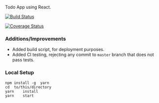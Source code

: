 Todo App using React.

[![Build Status](https://travis-ci.org/benrondeau/YEI-ToDos-App.svg?branch=master)](https://travis-ci.org/benrondeau/YEI-ToDos-App)

[![Coverage Status](https://coveralls.io/repos/github/benrondeau/YEI-ToDos-App/badge.svg)](https://coveralls.io/github/benrondeau/YEI-ToDos-App)

### Additions/Improvements

- Added build script, for deployment purposes.
- Added CI testing, rejecting any commit to `master` branch that does not pass tests.

### Local Setup

```
npm	install	-g	yarn
cd	to/this/directory
yarn	install
yarn	start
```
